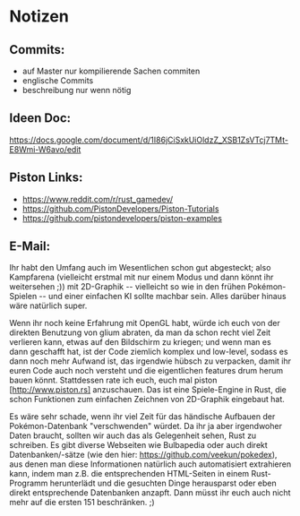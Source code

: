 # Notizen

## Commits: 
  * auf Master nur kompilierende Sachen commiten
  * englische Commits
  * beschreibung nur wenn nötig


## Ideen Doc: 
https://docs.google.com/document/d/1I86jCiSxkUiOldzZ_XSB1ZsVTcj7TMt-E8Wmi-W6avo/edit

## Piston Links:
* https://www.reddit.com/r/rust_gamedev/
* https://github.com/PistonDevelopers/Piston-Tutorials
* https://github.com/pistondevelopers/piston-examples


## E-Mail:
Ihr habt den Umfang auch im Wesentlichen schon gut abgesteckt; also 
Kampfarena (vielleicht erstmal mit nur einem Modus und dann könnt ihr 
weitersehen ;)) mit 2D-Graphik -- vielleicht so wie in den frühen 
Pokémon-Spielen -- und einer einfachen KI sollte machbar sein. Alles 
darüber hinaus wäre natürlich super.

Wenn ihr noch keine Erfahrung mit OpenGL habt, würde ich euch von der 
direkten Benutzung von glium abraten, da man da schon recht viel Zeit 
verlieren kann, etwas auf den Bildschirm zu kriegen; und wenn man es 
dann geschafft hat, ist der Code ziemlich komplex und low-level, sodass 
es dann noch mehr Aufwand ist, das irgendwie hübsch zu verpacken, damit 
ihr euren Code auch noch versteht und die eigentlichen features drum 
herum bauen könnt. Stattdessen rate ich euch, euch mal piston [http://www.piston.rs] 
anzuschauen. Das ist eine Spiele-Engine in Rust, die schon Funktionen 
zum einfachen Zeichnen von 2D-Graphik eingebaut hat.

Es wäre sehr schade, wenn ihr viel Zeit für das händische Aufbauen der 
Pokémon-Datenbank "verschwenden" würdet. Da ihr ja aber irgendwoher 
Daten braucht, sollten wir auch das als Gelegenheit sehen, Rust zu 
schreiben. Es gibt diverse Webseiten wie Bulbapedia oder auch direkt 
Datenbanken/-sätze (wie den hier: https://github.com/veekun/pokedex), 
aus denen man diese Informationen natürlich auch automatisiert 
extrahieren kann, indem man z.B. die entsprechenden HTML-Seiten in einem 
Rust-Programm herunterlädt und die gesuchten Dinge herausparst oder eben 
direkt entsprechende Datenbanken anzapft. Dann müsst ihr euch auch nicht 
mehr auf die ersten 151 beschränken. ;)
